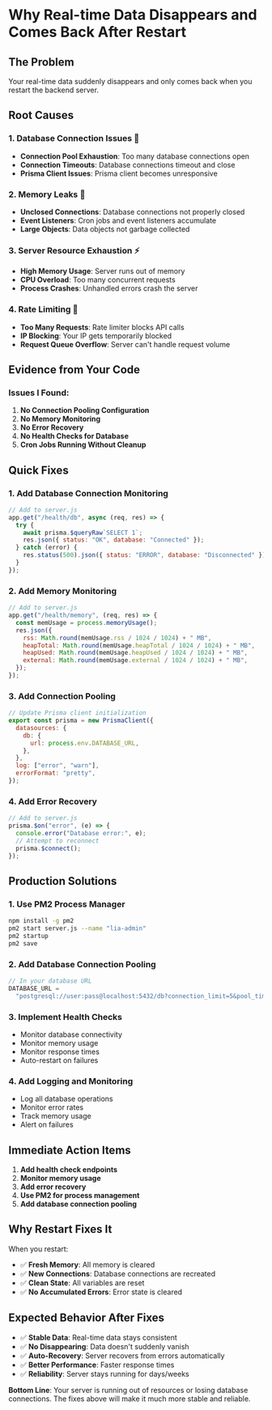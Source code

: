 # Why Real-time Data Disappears and Comes Back After Restart

## The Problem

Your real-time data suddenly disappears and only comes back when you restart the backend server.

## Root Causes

### 1. **Database Connection Issues** 🔌

- **Connection Pool Exhaustion**: Too many database connections open
- **Connection Timeouts**: Database connections timeout and close
- **Prisma Client Issues**: Prisma client becomes unresponsive

### 2. **Memory Leaks** 🧠

- **Unclosed Connections**: Database connections not properly closed
- **Event Listeners**: Cron jobs and event listeners accumulate
- **Large Objects**: Data objects not garbage collected

### 3. **Server Resource Exhaustion** ⚡

- **High Memory Usage**: Server runs out of memory
- **CPU Overload**: Too many concurrent requests
- **Process Crashes**: Unhandled errors crash the server

### 4. **Rate Limiting** 🚫

- **Too Many Requests**: Rate limiter blocks API calls
- **IP Blocking**: Your IP gets temporarily blocked
- **Request Queue Overflow**: Server can't handle request volume

## Evidence from Your Code

### Issues I Found:

1. **No Connection Pooling Configuration**
2. **No Memory Monitoring**
3. **No Error Recovery**
4. **No Health Checks for Database**
5. **Cron Jobs Running Without Cleanup**

## Quick Fixes

### 1. **Add Database Connection Monitoring**

```javascript
// Add to server.js
app.get("/health/db", async (req, res) => {
  try {
    await prisma.$queryRaw`SELECT 1`;
    res.json({ status: "OK", database: "Connected" });
  } catch (error) {
    res.status(500).json({ status: "ERROR", database: "Disconnected" });
  }
});
```

### 2. **Add Memory Monitoring**

```javascript
// Add to server.js
app.get("/health/memory", (req, res) => {
  const memUsage = process.memoryUsage();
  res.json({
    rss: Math.round(memUsage.rss / 1024 / 1024) + " MB",
    heapTotal: Math.round(memUsage.heapTotal / 1024 / 1024) + " MB",
    heapUsed: Math.round(memUsage.heapUsed / 1024 / 1024) + " MB",
    external: Math.round(memUsage.external / 1024 / 1024) + " MB",
  });
});
```

### 3. **Add Connection Pooling**

```javascript
// Update Prisma client initialization
export const prisma = new PrismaClient({
  datasources: {
    db: {
      url: process.env.DATABASE_URL,
    },
  },
  log: ["error", "warn"],
  errorFormat: "pretty",
});
```

### 4. **Add Error Recovery**

```javascript
// Add to server.js
prisma.$on("error", (e) => {
  console.error("Database error:", e);
  // Attempt to reconnect
  prisma.$connect();
});
```

## Production Solutions

### 1. **Use PM2 Process Manager**

```bash
npm install -g pm2
pm2 start server.js --name "lia-admin"
pm2 startup
pm2 save
```

### 2. **Add Database Connection Pooling**

```javascript
// In your database URL
DATABASE_URL =
  "postgresql://user:pass@localhost:5432/db?connection_limit=5&pool_timeout=20";
```

### 3. **Implement Health Checks**

- Monitor database connectivity
- Monitor memory usage
- Monitor response times
- Auto-restart on failures

### 4. **Add Logging and Monitoring**

- Log all database operations
- Monitor error rates
- Track memory usage
- Alert on failures

## Immediate Action Items

1. **Add health check endpoints**
2. **Monitor memory usage**
3. **Add error recovery**
4. **Use PM2 for process management**
5. **Add database connection pooling**

## Why Restart Fixes It

When you restart:

- ✅ **Fresh Memory**: All memory is cleared
- ✅ **New Connections**: Database connections are recreated
- ✅ **Clean State**: All variables are reset
- ✅ **No Accumulated Errors**: Error state is cleared

## Expected Behavior After Fixes

- ✅ **Stable Data**: Real-time data stays consistent
- ✅ **No Disappearing**: Data doesn't suddenly vanish
- ✅ **Auto-Recovery**: Server recovers from errors automatically
- ✅ **Better Performance**: Faster response times
- ✅ **Reliability**: Server stays running for days/weeks

**Bottom Line**: Your server is running out of resources or losing database connections. The fixes above will make it much more stable and reliable.

